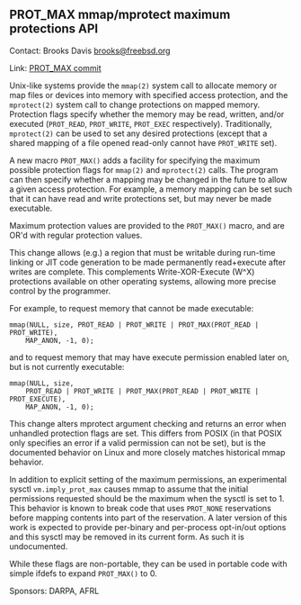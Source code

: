 ## PROT\_MAX mmap/mprotect maximum protections API ##

Contact: Brooks Davis <brooks@freebsd.org>  

Link: [PROT\_MAX commit](https://reviews.freebsd.org/rS349240)

Unix-like systems provide the `mmap(2)` system call to allocate memory or
map files or devices into memory with specified access protection, and the
`mprotect(2)` system call to change protections on mapped memory.  Protection
flags specify whether the memory may be read, written, and/or executed
(`PROT_READ`, `PROT_WRITE`, `PROT_EXEC` respectively).  Traditionally,
`mprotect(2)` can be used to set any desired protections (except that a
shared mapping of a file opened read-only cannot have `PROT_WRITE` set).

A new macro `PROT_MAX()` adds a facility for specifying the maximum possible
protection flags for `mmap(2)` and `mprotect(2)` calls.  The program can then
specify whether a mapping may be changed in the future to allow a given access
protection.  For example, a memory mapping can be set such that it can have
read and write protections set, but may never be made executable.

Maximum protection values are provided to the `PROT_MAX()` macro, and are
OR'd with regular protection values.

This change allows (e.g.) a region that must be writable during run-time
linking or JIT code generation to be made permanently read+execute after
writes are complete.  This complements Write-XOR-Execute (W^X) protections
available on other operating systems, allowing more precise control by the
programmer.

For example, to request memory that cannot be made executable:
```
mmap(NULL, size, PROT_READ | PROT_WRITE | PROT_MAX(PROT_READ | PROT_WRITE),
    MAP_ANON, -1, 0);
```

and to request memory that may have execute permission enabled later on, but
is not currently executable:

```
mmap(NULL, size,
    PROT_READ | PROT_WRITE | PROT_MAX(PROT_READ | PROT_WRITE | PROT_EXECUTE),
    MAP_ANON, -1, 0);
```

This change alters mprotect argument checking and returns an error when
unhandled protection flags are set.  This differs from POSIX (in that POSIX
only specifies an error if a valid permission can not be set), but is the
documented behavior on Linux and more closely matches historical mmap behavior.

In addition to explicit setting of the maximum permissions, an experimental
sysctl `vm.imply_prot_max` causes mmap to assume that the initial permissions
requested should be the maximum when the sysctl is set to 1.  This behavior is
known to break code that uses `PROT_NONE` reservations before mapping contents
into part of the reservation.  A later version of this work is expected to
provide per-binary and per-process opt-in/out options and this sysctl may be
removed in its current form.  As such it is undocumented.

While these flags are non-portable, they can be used in portable code with
simple ifdefs to expand `PROT_MAX()` to 0.

Sponsors: DARPA, AFRL
